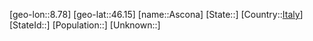 ﻿---
location: [46.15,8.78]
type: City
tags:
- geo/City


SpocWebEntityId: 28896
isDeleted: false
confidential: public

---
[geo-lon::8.78]
[geo-lat::46.15]
[name::Ascona]
[State::]
[Country::[Italy](geo/Continent/Europe/Italy.md)]
[StateId::]
[Population::]
[Unknown::]

